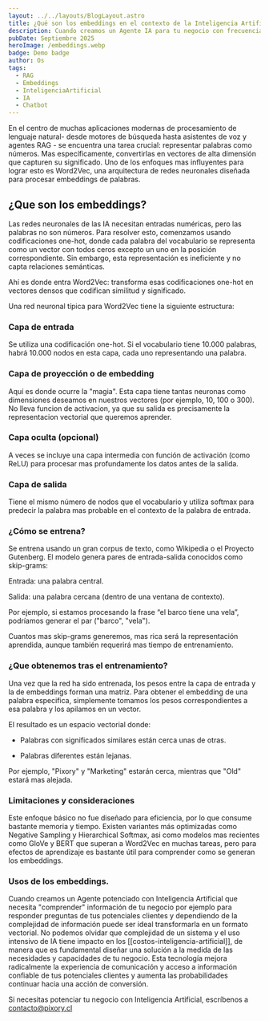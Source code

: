 ```yaml
---
layout: ../../layouts/BlogLayout.astro
title: ¿Qué son los embeddings en el contexto de la Inteligencia Artificial?
description: Cuando creamos un Agente IA para tu negocio con frecuencia transformamos tu base de conocimiento en embeddings para alimentar a la Inteligencia Artificial. Pero, ¿Qué es un embedding?
pubDate: Septiembre 2025
heroImage: /embeddings.webp
badge: Demo badge
author: Os
tags:
  - RAG
  - Embeddings
  - InteligenciaArtificial
  - IA
  - Chatbot
---
```


En el centro de muchas aplicaciones modernas de procesamiento de lenguaje natural- desde motores de búsqueda hasta asistentes de voz y agentes RAG - se encuentra una tarea crucial: representar palabras como números. Mas específicamente, convertirlas en vectores de alta dimensión que capturen su significado. Uno de los enfoques mas influyentes para lograr esto es Word2Vec, una arquitectura de redes neuronales diseñada para procesar embeddings de palabras.

## ¿Que son los embeddings?

Las redes neuronales de las IA necesitan entradas numéricas, pero las palabras no son números. Para resolver esto, comenzamos usando codificaciones one-hot, donde cada palabra del vocabulario se representa como un vector con todos ceros excepto un uno en la posición correspondiente. Sin embargo, esta representación es ineficiente y no capta relaciones semánticas.

Ahí es donde entra Word2Vec: transforma esas codificaciones one-hot en vectores densos que codifican similitud y significado.

Una red neuronal típica para Word2Vec tiene la siguiente estructura:

### Capa de entrada

Se utiliza una codificación one-hot. Si el vocabulario tiene 10.000 palabras, habrá 10.000 nodos en esta capa, cada uno representando una palabra.

### Capa de proyección o de embedding

Aquí es donde ocurre la "magia". Esta capa tiene tantas neuronas como dimensiones deseamos en nuestros vectores (por ejemplo, 10, 100 o 300). No lleva funcion de activacion, ya que su salida es precisamente la representacion vectorial que queremos aprender.

### Capa oculta (opcional)

A veces se incluye una capa intermedia con función de activación (como ReLU) para procesar mas profundamente los datos antes de la salida.

### Capa de salida

Tiene el mismo número de nodos que el vocabulario y utiliza softmax para predecir la palabra mas probable en el contexto de la palabra de entrada.

### ¿Cómo se entrena?

Se entrena usando un gran corpus de texto, como Wikipedia o el Proyecto Gutenberg. El modelo genera pares de entrada-salida conocidos como skip-grams:

Entrada: una palabra central.

Salida: una palabra cercana (dentro de una ventana de contexto).

Por ejemplo, si estamos procesando la frase “el barco tiene una vela”, podríamos generar el par ("barco", "vela").

Cuantos mas skip-grams generemos, mas rica será la representación aprendida, aunque también requerirá mas tiempo de entrenamiento.

### ¿Que obtenemos tras el entrenamiento?

Una vez que la red ha sido entrenada, los pesos entre la capa de entrada y la de embeddings  forman una matriz. Para obtener el embedding de una palabra especifica, simplemente tomamos los pesos correspondientes a esa palabra y los apilamos en un vector.

El resultado es un espacio vectorial donde:

* Palabras con significados similares están cerca unas de otras.

* Palabras diferentes están lejanas.

Por ejemplo, "Pixory" y "Marketing" estarán cerca, mientras que "Old" estará mas alejada.

### Limitaciones y consideraciones

Este enfoque básico no fue diseñado para eficiencia, por lo que consume bastante memoria y tiempo. Existen variantes más optimizadas como Negative Sampling y Hierarchical Softmax, asi como modelos mas recientes como GloVe y BERT que superan a Word2Vec en muchas tareas, pero para efectos de aprendizaje es bastante útil para comprender como se generan los embeddings.

### Usos de los embeddings.

Cuando creamos un Agente potenciado con Inteligencia Artificial que necesita "comprender" información de tu negocio por ejemplo para responder preguntas de tus potenciales clientes y dependiendo de la complejidad de información puede ser ideal transformarla en un formato vectorial. 
No podemos olvidar que complejidad de un sistema y el uso intensivo de IA tiene impacto en los [[costos-inteligencia-artificial]], de manera que es fundamental diseñar una solución a la medida de las necesidades y capacidades de tu negocio.
Esta tecnología mejora radicalmente la experiencia de comunicación y acceso a información confiable de tus potenciales clientes y aumenta las probabilidades continuar hacia una acción de conversión.

Si necesitas potenciar tu negocio con Inteligencia Artificial, escríbenos a contacto@pixory.cl



